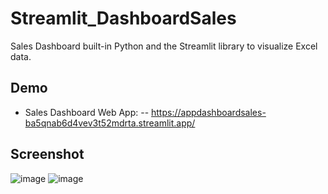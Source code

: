 # Streamlit_DashboardSales
Sales Dashboard built-in Python and the Streamlit library to visualize Excel data.
## Demo
- Sales Dashboard Web App:
-- https://appdashboardsales-ba5qnab6d4vev3t52mdrta.streamlit.app/
## Screenshot
![image](https://github.com/basia99ka/Streamlit_DashboardSales/assets/165905205/c851a533-5713-42c5-b5e4-b3b7cb04b654)
![image](https://github.com/basia99ka/Streamlit_DashboardSales/assets/165905205/5cdc43da-6e1d-4776-a7a8-631c0fb58f48)
